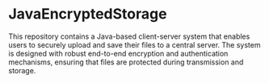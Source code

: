 # JavaEncryptedStorage
This repository contains a Java-based client-server system that enables users to securely upload and save their files to a central server. The system is designed with robust end-to-end encryption and authentication mechanisms, ensuring that files are protected during transmission and storage.
